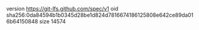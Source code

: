 version https://git-lfs.github.com/spec/v1
oid sha256:0da84594b1b0345d28be1d824d7816674186125808e642ce89da016b64150848
size 14574
